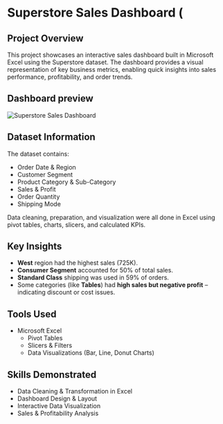 # Superstore Sales Dashboard (

## Project Overview

This project showcases an interactive sales dashboard built in Microsoft Excel using the Superstore dataset.
The dashboard provides a visual representation of key business metrics, enabling quick insights into sales performance, profitability, and order trends.


## Dashboard preview
![Superstore Sales Dashboard](Sales_Dashboard_Preview.png)

## Dataset Information

The dataset contains:
- Order Date & Region
- Customer Segment
- Product Category & Sub-Category
- Sales & Profit
- Order Quantity
- Shipping Mode

Data cleaning, preparation, and visualization were all done in Excel using pivot tables, charts, slicers, and calculated KPIs.


## Key Insights

- **West** region had the highest sales (725K).
- **Consumer Segment** accounted for 50% of total sales.
- **Standard Class** shipping was used in 59% of orders.
- Some categories (like **Tables**) had **high sales but negative profit** – indicating discount or cost issues.

  
## Tools Used

- Microsoft Excel
  - Pivot Tables
  - Slicers & Filters
  - Data Visualizations (Bar, Line, Donut Charts)


 ## Skills Demonstrated

- Data Cleaning & Transformation in Excel
- Dashboard Design & Layout
- Interactive Data Visualization
- Sales & Profitability Analysis
